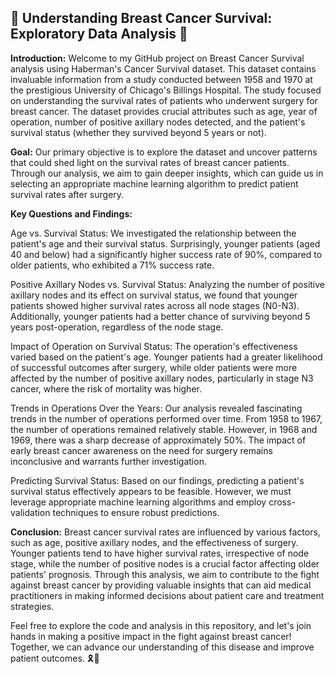 ## 🌟 Understanding Breast Cancer Survival: Exploratory Data Analysis 🌟

**Introduction:**
Welcome to my GitHub project on Breast Cancer Survival analysis using Haberman's Cancer Survival dataset. This dataset contains invaluable information from a study conducted between 1958 and 1970 at the prestigious University of Chicago's Billings Hospital. The study focused on understanding the survival rates of patients who underwent surgery for breast cancer. The dataset provides crucial attributes such as age, year of operation, number of positive axillary nodes detected, and the patient's survival status (whether they survived beyond 5 years or not).

**Goal:**
Our primary objective is to explore the dataset and uncover patterns that could shed light on the survival rates of breast cancer patients. Through our analysis, we aim to gain deeper insights, which can guide us in selecting an appropriate machine learning algorithm to predict patient survival rates after surgery.

**Key Questions and Findings:**

Age vs. Survival Status:
We investigated the relationship between the patient's age and their survival status. Surprisingly, younger patients (aged 40 and below) had a significantly higher success rate of 90%, compared to older patients, who exhibited a 71% success rate.

Positive Axillary Nodes vs. Survival Status:
Analyzing the number of positive axillary nodes and its effect on survival status, we found that younger patients showed higher survival rates across all node stages (N0-N3). Additionally, younger patients had a better chance of surviving beyond 5 years post-operation, regardless of the node stage.

Impact of Operation on Survival Status:
The operation's effectiveness varied based on the patient's age. Younger patients had a greater likelihood of successful outcomes after surgery, while older patients were more affected by the number of positive axillary nodes, particularly in stage N3 cancer, where the risk of mortality was higher.

Trends in Operations Over the Years:
Our analysis revealed fascinating trends in the number of operations performed over time. From 1958 to 1967, the number of operations remained relatively stable. However, in 1968 and 1969, there was a sharp decrease of approximately 50%. The impact of early breast cancer awareness on the need for surgery remains inconclusive and warrants further investigation.

Predicting Survival Status:
Based on our findings, predicting a patient's survival status effectively appears to be feasible. However, we must leverage appropriate machine learning algorithms and employ cross-validation techniques to ensure robust predictions.

**Conclusion:**
Breast cancer survival rates are influenced by various factors, such as age, positive axillary nodes, and the effectiveness of surgery. Younger patients tend to have higher survival rates, irrespective of node stage, while the number of positive nodes is a crucial factor affecting older patients' prognosis. Through this analysis, we aim to contribute to the fight against breast cancer by providing valuable insights that can aid medical practitioners in making informed decisions about patient care and treatment strategies.

Feel free to explore the code and analysis in this repository, and let's join hands in making a positive impact in the fight against breast cancer! Together, we can advance our understanding of this disease and improve patient outcomes. 🎗️💪
